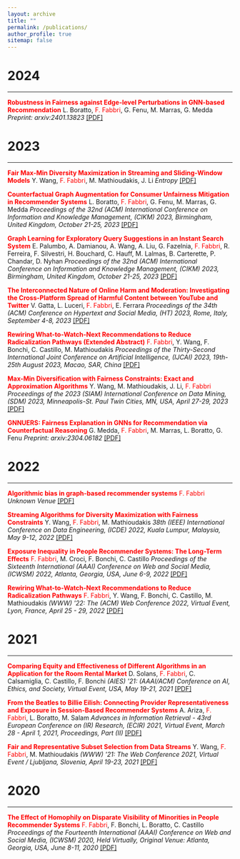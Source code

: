 ```yaml
---
layout: archive
title: ""
permalink: /publications/
author_profile: true
sitemap: false
---
```





2024
===
***

**<span style='color:red'>Robustness in Fairness against Edge-level Perturbations in GNN-based Recommendation</span>** L. Boratto, <span style='color:red'>F. Fabbri</span>, G. Fenu, M. Marras, G. Medda
*Preprint: arxiv:2401.13823* [[PDF]](https://arxiv.org/pdf/2401.13823)

2023
===
***

**<span style='color:red'>Fair Max-Min Diversity Maximization in Streaming and Sliding-Window Models</span>** Y. Wang, <span style='color:red'>F. Fabbri</span>, M. Mathioudakis, J. Li
*Entropy* [[PDF]](https://www.mdpi.com/1099-4300/25/7/1066)

**<span style='color:red'>Counterfactual Graph Augmentation for Consumer Unfairness Mitigation in Recommender Systems</span>** L. Boratto, <span style='color:red'>F. Fabbri</span>, G. Fenu, M. Marras, G. Medda
*Proceedings of the 32nd (ACM) International Conference on Information and Knowledge Management, (CIKM) 2023, Birmingham, United Kingdom, October 21-25, 2023* [[PDF]](https://arxiv.org/pdf/2308.12083.pdf)

**<span style='color:red'>Graph Learning for Exploratory Query Suggestions in an Instant Search System</span>** E. Palumbo, A. Damianou, A. Wang, A. Liu, G. Fazelnia, <span style='color:red'>F. Fabbri</span>, R. Ferreira, F. Silvestri, H. Bouchard, C. Hauff, M. Lalmas, B. Carterette, P. Chandar, D. Nyhan
*Proceedings of the 32nd (ACM) International Conference on Information and Knowledge Management, (CIKM) 2023, Birmingham, United Kingdom, October 21-25, 2023* [[PDF]](https://dl.acm.org/doi/abs/10.1145/3583780.3615481)

**<span style='color:red'>The Interconnected Nature of Online Harm and Moderation: Investigating the Cross-Platform Spread of Harmful Content between YouTube and Twitter</span>** V. Gatta, L. Luceri, <span style='color:red'>F. Fabbri</span>, E. Ferrara
*Proceedings of the 34th (ACM) Conference on Hypertext and Social Media, (HT) 2023, Rome, Italy, September 4-8, 2023* [[PDF]](https://dl.acm.org/doi/pdf/10.1145/3603163.3609058)

**<span style='color:red'>Rewiring What-to-Watch-Next Recommendations to Reduce Radicalization Pathways (Extended Abstract)</span>** <span style='color:red'>F. Fabbri</span>, Y. Wang, F. Bonchi, C. Castillo, M. Mathioudakis
*Proceedings of the Thirty-Second International Joint Conference on Artificial Intelligence, (IJCAI) 2023, 19th-25th August 2023, Macao, SAR, China* [[PDF]](https://www.ijcai.org/proceedings/2023/0715.pdf)

**<span style='color:red'>Max-Min Diversification with Fairness Constraints: Exact and Approximation Algorithms</span>** Y. Wang, M. Mathioudakis, J. Li, <span style='color:red'>F. Fabbri</span>
*Proceedings of the 2023 (SIAM) International Conference on Data Mining, (SDM) 2023, Minneapolis-St. Paul Twin Cities, MN, USA, April 27-29, 2023* [[PDF]](https://arxiv.org/pdf/2208.00194.pdf)

**<span style='color:red'>GNNUERS: Fairness Explanation in GNNs for Recommendation via Counterfactual Reasoning</span>** G. Medda, <span style='color:red'>F. Fabbri</span>, M. Marras, L. Boratto, G. Fenu
*Preprint: arxiv:2304.06182* [[PDF]](https://arxiv.org/pdf/2304.06182.pdf)


2022
===
***

**<span style='color:red'>Algorithmic bias in graph-based recommender systems</span>** <span style='color:red'>F. Fabbri</span>
*Unknown Venue* [[PDF]](https://repositori.upf.edu/handle/10230/54794)

**<span style='color:red'>Streaming Algorithms for Diversity Maximization with Fairness Constraints</span>** Y. Wang, <span style='color:red'>F. Fabbri</span>, M. Mathioudakis
*38th (IEEE) International Conference on Data Engineering, (ICDE) 2022, Kuala Lumpur, Malaysia, May 9-12, 2022* [[PDF]](https://arxiv.org/pdf/2208.00194.pdf)

**<span style='color:red'>Exposure Inequality in People Recommender Systems: The Long-Term Effects</span>** <span style='color:red'>F. Fabbri</span>, M. Croci, F. Bonchi, C. Castillo
*Proceedings of the Sixteenth International (AAAI) Conference on Web and Social Media, (ICWSM) 2022, Atlanta, Georgia, USA, June 6-9, 2022* [[PDF]](https://ojs.aaai.org/index.php/ICWSM/article/view/19284)

**<span style='color:red'>Rewiring What-to-Watch-Next Recommendations to Reduce Radicalization Pathways</span>** <span style='color:red'>F. Fabbri</span>, Y. Wang, F. Bonchi, C. Castillo, M. Mathioudakis
*(WWW) '22: The (ACM) Web Conference 2022, Virtual Event, Lyon, France, April 25 - 29, 2022* [[PDF]](https://arxiv.org/pdf/2202.00640.pdf)

2021
===
***

**<span style='color:red'>Comparing Equity and Effectiveness of Different Algorithms in an Application for the Room Rental Market</span>** D. Solans, <span style='color:red'>F. Fabbri</span>, C. Calsamiglia, C. Castillo, F. Bonchi
*(AIES) '21: (AAAI/ACM) Conference on AI, Ethics, and Society, Virtual Event, USA, May 19-21, 2021* [[PDF]](https://dl.acm.org/doi/abs/10.1145/3461702.3462600)

**<span style='color:red'>From the Beatles to Billie Eilish: Connecting Provider Representativeness and Exposure in Session-Based Recommender Systems</span>** A. Ariza, <span style='color:red'>F. Fabbri</span>, L. Boratto, M. Salam
*Advances in Information Retrieval - 43rd European Conference on (IR) Research, (ECIR) 2021, Virtual Event, March 28 - April 1, 2021, Proceedings, Part (II)* [[PDF]](https://link.springer.com/chapter/10.1007/978-3-030-72240-1_16)

**<span style='color:red'>Fair and Representative Subset Selection from Data Streams</span>** Y. Wang, <span style='color:red'>F. Fabbri</span>, M. Mathioudakis
*(WWW) '21: The Web Conference 2021, Virtual Event / Ljubljana, Slovenia, April 19-23, 2021* [[PDF]](https://arxiv.org/pdf/2010.04412.pdf)



2020
===
***

**<span style='color:red'>The Effect of Homophily on Disparate Visibility of Minorities in People Recommender Systems</span>** <span style='color:red'>F. Fabbri</span>, F. Bonchi, L. Boratto, C. Castillo
*Proceedings of the Fourteenth International (AAAI) Conference on Web and Social Media, (ICWSM) 2020, Held Virtually, Original Venue: Atlanta, Georgia, USA, June 8-11, 2020* [[PDF]](https://ojs.aaai.org/index.php/ICWSM/article/view/7288)

